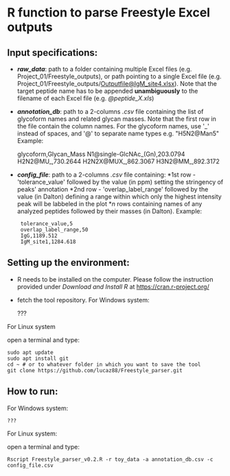 # R function to parse Freestyle Excel outputs

## Input specifications:
* ***raw_data***: path to a folder containing multiple Excel files (e.g. Project_01/Freestyle_outputs), or path pointing to a single Excel file (e.g. Project_01/Freestyle_outputs/Outputfile@IgM_site4.xlsx). Note that the target peptide name has to be appended **unambiguously** to the filename of each Excel file (e.g. *@peptide_X.xls*)
*  ***annotation_db***: path to a 2-columns *.csv* file containing the list of glycoform names and related glycan masses. Note that the first row in the file contain the column names. For the glycoform names, use '_' instead of spaces, and '@' to separate name types e.g. "H5N2@Man5"
Example:

    glycoform,Glycan_Mass
    N1@single-GlcNAc_(Gn),203.0794
    H2N2@MU_,730.2644
    H2N2X@MUX_,862.3067
    H3N2@MM_,892.3172

*  ***config_file***: path to a 2-columns *.csv* file containing:
    *1st row - 'tolerance_value' followed by the value (in ppm) setting the stringency of peaks' annotation
    *2nd row - 'overlap_label_range' followed by the value (in Dalton) defining a range within which only the highest intensity peak will be labbeled in the plot
    **n* rows containing names of any analyzed peptides followed by their masses (in Dalton).
    Example:
    
        tolerance_value,5
        overlap_label_range,50
        IgG,1189.512
        IgM_site1,1284.618

## Setting up the environment:
* R needs to be installed on the computer. Please follow the instruction provided under *Download and Install R* at https://cran.r-project.org/
* fetch the tool repository.
For Windows system:

    ???

For Linux system

open a terminal and type:

    sudo apt update
    sudo apt install git
    cd ~ # or to whatever folder in which you want to save the tool
    git clone https://github.com/lucaz88/Freestyle_parser.git

## How to run:

For Windows system:

    ???

For Linux system:

open a terminal and type:

    Rscript Freestyle_parser_v0.2.R -r toy_data -a annotation_db.csv -c config_file.csv 
